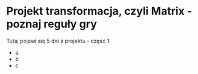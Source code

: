 # Projekt transformacja, czyli Matrix - poznaj reguły gry

Tutaj pojawi się 5 dni z projektu - część 1
- a
- b
- c
